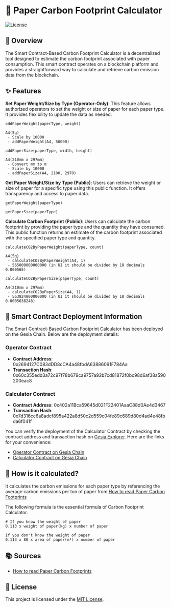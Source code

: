 # 🌳 Paper Carbon Footprint Calculator

[![License](https://img.shields.io/badge/License-MIT-blue.svg)](LICENSE)

## 📖 Overview
The Smart Contract-Based Carbon Footprint Calculator is a decentralized tool designed to estimate the carbon footprint associated with paper consumption. This smart contract operates on a blockchain platform and provides a straightforward way to calculate and retrieve carbon emission data from the blockchain.

## ✨ Features
**Set Paper Weight/Size by Type (Operator-Only)**: This feature allows authorized operators to set the weight or size of paper for each paper type. It provides flexibility to update the data as needed.
```
addPaperWeight(paperType, weight)

A4(5g)
 - Scale by 10000
 - addPaperWeight(A4, 50000)
```
```
addPaperSize(paperType, width, height)

A4(210mm x 297mm)
 - Convert mm to m
 - Scale by 10000
 - addPaperSize(A4, 2100, 2970)
```

**Get Paper Weight/Size by Type (Public)**: Users can retrieve the weight or size of paper for a specific type using this public function. It offers transparency and access to paper data.
```
getPaperWeight(paperType)
```
```
getPaperSize(paperType)
```

**Calculate Carbon Footprint (Public)**: Users can calculate the carbon footprint by providing the paper type and the quantity they have consumed. This public function returns an estimate of the carbon footprint associated with the specified paper type and quantity.
```
calculateCO2ByPaperWeight(paperType, count)

A4(5g)
 - calculateCO2ByPaperWeight(A4, 1)
 - 565000000000000 (in UI it should be divided by 18 decimals 0.000565)
```
```
calculateCO2ByPaperSize(paperType, count)

A4(210mm x 297mm)
 - calculateCO2ByPaperSize(A4, 1)
 - 563824800000000 (in UI it should be divided by 18 decimals 0.0005638248)
```

## 🚀 Smart Contract Deployment Information

The Smart Contract-Based Carbon Footprint Calculator has been deployed on the Gesia Chain. Below are the deployment details:

### Operator Contract

- **Contract Address**: 0x2694127C083dDD8cCA4a48fbdA63886091F784Aa
- **Transaction Hash**: 0x60c355edd3a72c97f78b679ca9757a92b7cd81872f0bc98d6af38a590200eac8

### Calculator Contract

- **Contract Address**: 0x402a11Bca59645d021F22401AaaC88d0Ae4d3467
- **Transaction Hash**: 0x7d316cc6a8adcf895a422a8d50c2d559c04fe89c689d80d4ad4e48fbda6f041f

You can verify the deployment of the Calculator Contract by checking the contract address and transaction hash on [Gesia Explorer](https://explorer.gesia.io). Here are the links for your convenience:

- [Operator Contract on Gesia Chain](https://explorer.gesia.io/address/0x2694127C083dDD8cCA4a48fbdA63886091F784Aa)
- [Calculator Contract on Gesia Chain](https://explorer.gesia.io/address/0x402a11Bca59645d021F22401AaaC88d0Ae4d3467)

## 📝 How is it calculated?
It calculates the carbon emissions for each paper type by referencing the average carbon emissions per ton of paper from [How to read Paper Carbon Footprints](https://www.holmen.com/en/paper/sustainability/sustainability-stories/how-to-undrestand-carbon-footprints)

The following formula is the essential formula of Carbon Footprint Calculator.
``` plain
# If you know the weight of paper
0.113 x weight of paper(kg) x number of paper

If you don't know the weight of paper
0.113 x 80 x area of paper(m²) x number of paper
 ```

## 📚 Sources
- [How to read Paper Carbon Footprints](https://www.holmen.com/en/paper/sustainability/sustainability-stories/how-to-undrestand-carbon-footprints)

## 📄 License
This project is licensed under the [MIT License](LICENSE).